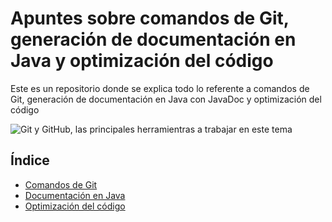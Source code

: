 # Apuntes sobre comandos de Git, generación de documentación en Java y optimización del código
Este es un repositorio donde se explica todo lo referente a comandos de Git, generación de documentación en Java con JavaDoc y optimización del código

![Git y GitHub, las principales herramientras a trabajar en este tema](https://blog.desafiolatam.com/wp-content/uploads/2016/05/git-github-logo.jpg)

## Índice

- [Comandos de Git](Git.md)
- [Documentación en Java](Javadoc.md)
- [Optimización del código](Optimizacion.md)


